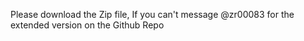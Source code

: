 Please download the Zip file,
If you can't message @zr00083 for the extended version on the Github Repo
